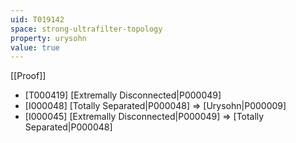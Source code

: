 ```yaml
---
uid: T019142
space: strong-ultrafilter-topology
property: urysohn
value: true
---
```

[[Proof]]

* [T000419] [Extremally Disconnected|P000049]
* [I000048] [Totally Separated|P000048] => [Urysohn|P000009]
* [I000045] [Extremally Disconnected|P000049] => [Totally Separated|P000048]

